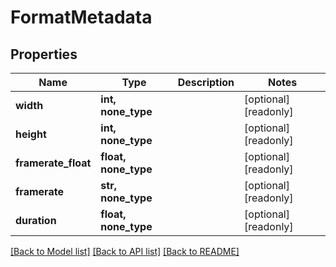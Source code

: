 # FormatMetadata


## Properties
Name | Type | Description | Notes
------------ | ------------- | ------------- | -------------
**width** | **int, none_type** |  | [optional] [readonly] 
**height** | **int, none_type** |  | [optional] [readonly] 
**framerate_float** | **float, none_type** |  | [optional] [readonly] 
**framerate** | **str, none_type** |  | [optional] [readonly] 
**duration** | **float, none_type** |  | [optional] [readonly] 

[[Back to Model list]](../#documentation-for-models) [[Back to API list]](../#documentation-for-api-endpoints) [[Back to README]](../)


